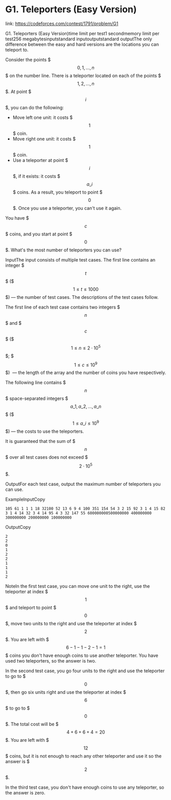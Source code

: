 # G1. Teleporters (Easy Version) 
 
 link: https://codeforces.com/contest/1791/problem/G1 
 
 G1. Teleporters (Easy Version)time limit per test1 secondmemory limit per test256 megabytesinputstandard inputoutputstandard outputThe only difference between the easy and hard versions are the locations you can teleport to.

Consider the points $$$0, 1, \dots, n$$$ on the number line. There is a teleporter located on each of the points $$$1, 2, \dots, n$$$. At point $$$i$$$, you can do the following:

* Move left one unit: it costs $$$1$$$ coin.
* Move right one unit: it costs $$$1$$$ coin.
* Use a teleporter at point $$$i$$$, if it exists: it costs $$$a\_i$$$ coins. As a result, you teleport to point $$$0$$$. Once you use a teleporter, you can't use it again.

You have $$$c$$$ coins, and you start at point $$$0$$$. What's the most number of teleporters you can use?

InputThe input consists of multiple test cases. The first line contains an integer $$$t$$$ ($$$1 \leq t \leq 1000$$$) — the number of test cases. The descriptions of the test cases follow.

The first line of each test case contains two integers $$$n$$$ and $$$c$$$ ($$$1 \leq n \leq 2\cdot10^5$$$; $$$1 \leq c \leq 10^9$$$)  — the length of the array and the number of coins you have respectively.

The following line contains $$$n$$$ space-separated integers $$$a\_1, a\_2, \dots, a\_n$$$ ($$$1 \leq a\_i \leq 10^9$$$) — the costs to use the teleporters.

It is guaranteed that the sum of $$$n$$$ over all test cases does not exceed $$$2\cdot10^5$$$.

OutputFor each test case, output the maximum number of teleporters you can use.

ExampleInputCopy
```
105 61 1 1 1 18 32100 52 13 6 9 4 100 351 154 54 3 2 15 92 3 1 4 15 82 3 1 4 14 32 3 4 14 95 4 3 32 147 55 600000000500000000 400000000 300000000 200000000 100000000
```
OutputCopy
```
2
2
0
1
2
2
1
1
1
2

```
NoteIn the first test case, you can move one unit to the right, use the teleporter at index $$$1$$$ and teleport to point $$$0$$$, move two units to the right and use the teleporter at index $$$2$$$. You are left with $$$6-1-1-2-1 = 1$$$ coins you don't have enough coins to use another teleporter. You have used two teleporters, so the answer is two.

In the second test case, you go four units to the right and use the teleporter to go to $$$0$$$, then go six units right and use the teleporter at index $$$6$$$ to go to $$$0$$$. The total cost will be $$$4+6+6+4 = 20$$$. You are left with $$$12$$$ coins, but it is not enough to reach any other teleporter and use it so the answer is $$$2$$$.

In the third test case, you don't have enough coins to use any teleporter, so the answer is zero.

